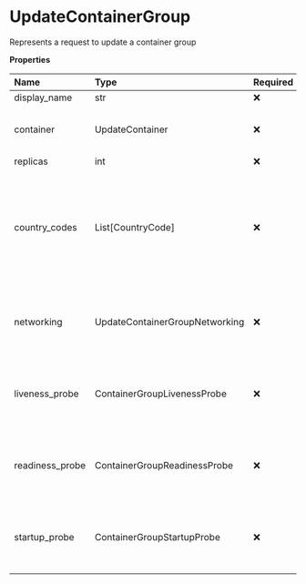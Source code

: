 # UpdateContainerGroup

Represents a request to update a container group

**Properties**

| Name            | Type                           | Required | Description                                                                                     |
| :-------------- | :----------------------------- | :------- | :---------------------------------------------------------------------------------------------- |
| display_name    | str                            | ❌       |                                                                                                 |
| container       | UpdateContainer                | ❌       | Represents an update container object                                                           |
| replicas        | int                            | ❌       |                                                                                                 |
| country_codes   | List[CountryCode]              | ❌       | List of countries nodes must be located in. Remove this field to permit nodes from any country. |
| networking      | UpdateContainerGroupNetworking | ❌       | Represents update container group networking parameters                                         |
| liveness_probe  | ContainerGroupLivenessProbe    | ❌       | Represents the container group liveness probe                                                   |
| readiness_probe | ContainerGroupReadinessProbe   | ❌       | Represents the container group readiness probe                                                  |
| startup_probe   | ContainerGroupStartupProbe     | ❌       | Represents the container group startup probe                                                    |
